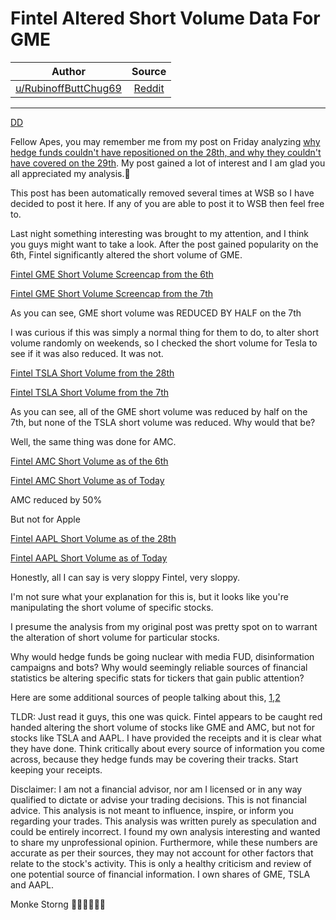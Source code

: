 Fintel Altered Short Volume Data For GME
========================================

| Author       | Source       | 
| :-------------: |:-------------:|
|  [u/RubinoffButtChug69](https://www.reddit.com/user/RubinoffButtChug69/) | [Reddit](https://www.reddit.com/r/Wallstreetbetsnew/comments/lflhz4/fintel_altered_short_volume_data_for_gme/?ref=share&ref_source=link) | 

---

[DD](https://www.reddit.com/r/Wallstreetbetsnew/search?q=flair_name%3A%22DD%22&restrict_sr=1)

Fellow Apes, you may remember me from my post on Friday analyzing [why hedge funds couldn't have repositioned on the 28th, and why they couldn't have covered on the 29th](https://www.reddit.com/r/wallstreetbets/comments/ldjbg1/analysis_on_why_hedge_funds_didnt_reposition_last/?ref=share&ref_source=link). My post gained a lot of interest and I am glad you all appreciated my analysis.🦍

This post has been automatically removed several times at WSB so I have decided to post it here. If any of you are able to post it to WSB then feel free to.

Last night something interesting was brought to my attention, and I think you guys might want to take a look. After the post gained popularity on the 6th, Fintel significantly altered the short volume of GME.

[Fintel GME Short Volume Screencap from the 6th](https://imgur.com/a/TiI74zM)

[Fintel GME Short Volume Screencap from the 7th](https://imgur.com/a/pXvXEN6)

As you can see, GME short volume was REDUCED BY HALF on the 7th

I was curious if this was simply a normal thing for them to do, to alter short volume randomly on weekends, so I checked the short volume for Tesla to see if it was also reduced. It was not.

[Fintel TSLA Short Volume from the 28th](https://imgur.com/a/NEChJTk)

[Fintel TSLA Short Volume from the 7th](https://imgur.com/a/77eAhMG)

As you can see, all of the GME short volume was reduced by half on the 7th, but none of the TSLA short volume was reduced. Why would that be?

Well, the same thing was done for AMC.

[Fintel AMC Short Volume as of the 6th](https://imgur.com/a/0frCcji)

[Fintel AMC Short Volume as of Today](https://imgur.com/a/jVOvqsL)

AMC reduced by 50%

But not for Apple

[Fintel AAPL Short Volume as of the 28th](https://imgur.com/a/ec41CAY)

[Fintel AAPL Short Volume as of Today](https://imgur.com/a/YCSYiRe)

Honestly, all I can say is very sloppy Fintel, very sloppy.

I'm not sure what your explanation for this is, but it looks like you're manipulating the short volume of specific stocks.

I presume the analysis from my original post was pretty spot on to warrant the alteration of short volume for particular stocks.

Why would hedge funds be going nuclear with media FUD, disinformation campaigns and bots? Why would seemingly reliable sources of financial statistics be altering specific stats for tickers that gain public attention?

Here are some additional sources of people talking about this, [1](https://youtu.be/uJuHEsemSqo),[2](https://twitter.com/TradesTrey/status/1358620225500020740?s=19)

TLDR: Just read it guys, this one was quick. Fintel appears to be caught red handed altering the short volume of stocks like GME and AMC, but not for stocks like TSLA and AAPL. I have provided the receipts and it is clear what they have done. Think critically about every source of information you come across, because they hedge funds may be covering their tracks. Start keeping your receipts.

Disclaimer: I am not a financial advisor, nor am I licensed or in any way qualified to dictate or advise your trading decisions. This is not financial advice. This analysis is not meant to influence, inspire, or inform you regarding your trades. This analysis was written purely as speculation and could be entirely incorrect. I found my own analysis interesting and wanted to share my unprofessional opinion. Furthermore, while these numbers are accurate as per their sources, they may not account for other factors that relate to the stock's activity. This is only a healthy criticism and review of one potential source of financial information. I own shares of GME, TSLA and AAPL.

Monke Storng 🦍🚀🦍🚀🦍🚀
